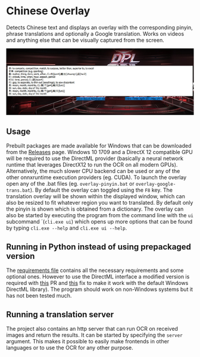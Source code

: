 # Chinese Overlay
Detects Chinese text and displays an overlay with the corresponding pinyin, phrase translations and optionally a Google translation. Works on videos and anything else that can be visually captured from the screen.

![](screenshots/douyu.jpg)

## Usage
Prebuilt packages are made available for Windows that can be downloaded from the [Releases](/releases) page. Windows 10 1709 and a DirectX 12 compatible GPU will be required to use the DirectML provider (basically a neural network runtime that leverages DirectX12 to run the OCR on all modern GPUs). Alternatively, the much slower CPU backend can be used or any of the other onnxruntime execution providers (eg. CUDA).
To launch the overlay open any of the .bat files (eg. `overlay-pinyin.bat` or `overlay-google-trans.bat`). By default the overlay can toggled using the `F8` key. The translation overlay will be shown within the displayed window, which can also be resized to fit
whatever region you want to translated. By default only the pinyin is shown which is obtained from a dictionary.
The overlay can also be started by executing the program from the command line with the `ui` subcommand ´(`cli.exe ui`) which opens up more options that can be found by typing `cli.exe --help` and `cli.exe ui --help`.

## Running in Python instead of using prepackaged version
The [requirements file](/requirements.txt) contains all the necessary requirements and some optional ones. However to use the DirectML interface a modified version is required with [this](https://github.com/microsoft/onnxruntime/pull/3359) PR and [this](https://github.com/microsoft/onnxruntime/issues/3360) fix to make it work with the default Windows DirectML library). The program should work on non-Windows systems but it has not been tested much.

## Running a translation server
The project also contains an http server that can run OCR on received images and return the results. It can be started by specifying the `server` argument. This makes it possible to easily make frontends in other languages
or to use the OCR for any other purpose.